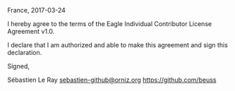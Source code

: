 France, 2017-03-24

I hereby agree to the terms of the Eagle Individual Contributor License
Agreement v1.0.

I declare that I am authorized and able to make this agreement and sign this
declaration.

Signed,

Sébastien Le Ray <sebastien-github@orniz.org> https://github.com/beuss
